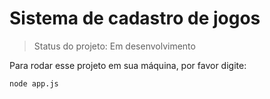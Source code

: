 <h1>Sistema de cadastro de jogos</h1>

> Status do projeto: Em desenvolvimento

Para rodar esse projeto em sua máquina, por favor digite: 

```
node app.js
```
